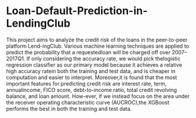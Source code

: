 # Loan-Default-Prediction-in-LendingClub


This project aims to analyze the credit risk of the loans in the peer-to-peer platform Lend-ingClub.  Various machine learning techniques are applied to predict the probability that a requestedloan will be charged off over 2007–2017Q1.  If only considering the accuracy rate, we would pick thelogistic regression classifier as our primary model because it achieves a relative high accuracy ratein both the training and test data, and is cheaper in computation and easier to interpret.  Moreover,it is found that the most important features for predicting credit risk are interest rate, term, annualincome, FICO score, debt-to-income ratio, total credit revolving balance, and loan amount.  How-ever, if we instead focus on the area under the receiver operating characteristic curve (AUCROC),the XGBoost performs the best in both the training and test data.
